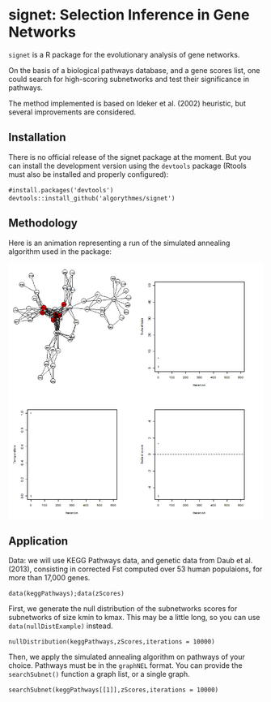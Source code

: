 # signet: Selection Inference in Gene Networks

`signet` is a R package for the evolutionary analysis of gene networks.

On the basis of a biological pathways database, and a gene scores list, 
one could search for high-scoring subnetworks and test their significance in pathways.

The method implemented is based on Ideker et al. (2002) heuristic, 
but several improvements are considered.

## Installation

There is no official release of the signet package at the moment. 
But you can install the development version using the `devtools` package 
(Rtools must also be installed and properly configured):

```
#install.packages('devtools')
devtools::install_github('algorythmes/signet')
```

## Methodology

Here is an animation representing a run of the simulated annealing 
algorithm used in the package:

![simulatedAnnealing](misc/anim_50fps.gif)

## Application

Data: we will use KEGG Pathways data, and genetic data from Daub et al. (2013), 
consisting in corrected Fst computed over 53 human populaions, 
for more than 17,000 genes.

```
data(keggPathways);data(zScores)
```

First, we generate the null distribution of the subnetworks scores 
for subnetworks of size kmin to kmax. 
This may be a little long, so you can use `data(nullDistExample)` instead.

```
nullDistribution(keggPathways,zScores,iterations = 10000)
```
Then, we apply the simulated annealing algorithm 
on pathways of your choice. Pathways must be in the `graphNEL` format. 
You can provide the `searchSubnet()` function a graph list, or a single graph.

```
searchSubnet(keggPathways[[1]],zScores,iterations = 10000)
```

